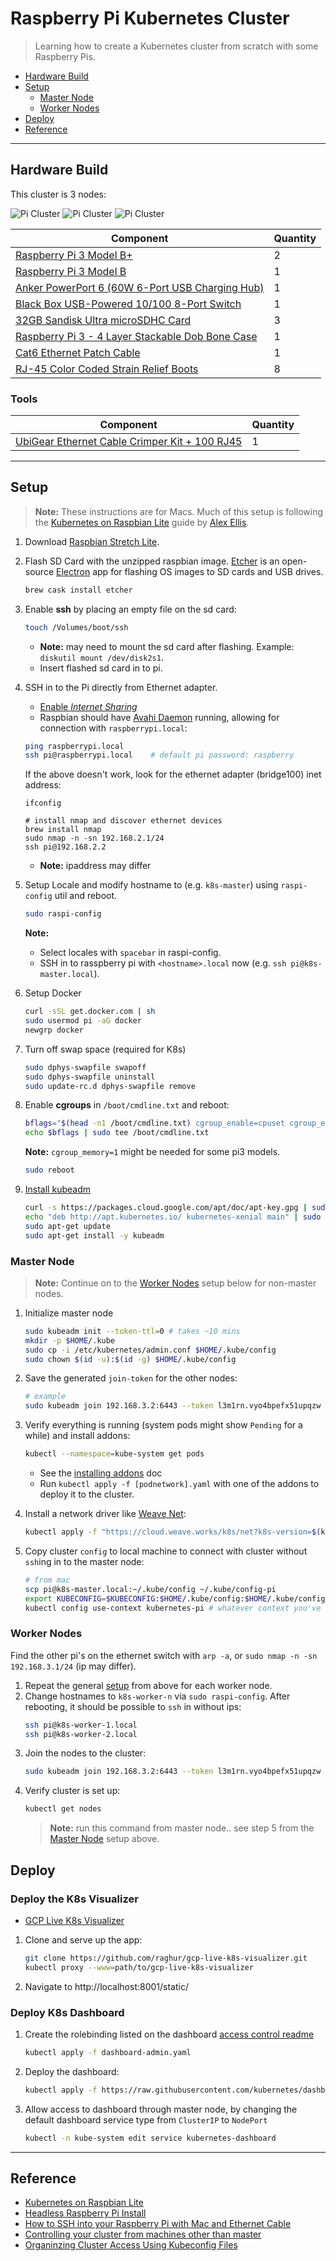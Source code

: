 # Raspberry Pi Kubernetes Cluster
>Learning how to create a Kubernetes cluster from scratch with some Raspberry Pis.

* [Hardware Build](#hardware-build)
* [Setup](#setup)
  * [Master Node](#master-node)
  * [Worker Nodes](#worker-nodes)
* [Deploy](#deploy)
* [Reference](#reference)

---

## Hardware Build

This cluster is 3 nodes:

![Pi Cluster](images/pi-cluster-01.jpg)
![Pi Cluster](images/pi-cluster-02.jpg)
![Pi Cluster](images/pi-cluster-03.jpg)

Component | Quantity
--- | ---
[Raspberry Pi 3 Model B+][model-b+] | 2
[Raspberry Pi 3 Model B][model-b] | 1
[Anker PowerPort 6 (60W 6-Port USB Charging Hub)][powerport] | 1
[Black Box USB-Powered 10/100 8-Port Switch][eth-switch] | 1
[32GB Sandisk Ultra microSDHC Card][sandisk] | 3
[Raspberry Pi 3 - 4 Layer Stackable Dob Bone Case][pi-case] | 1
[Cat6 Ethernet Patch Cable][cat6-cable] | 1
[RJ-45 Color Coded Strain Relief Boots][rj45-boots] | 8

### Tools

Component | Quantity
--- | ---
[UbiGear Ethernet Cable Crimper Kit + 100 RJ45][cable-kit] | 1

---

## Setup

>__Note:__ These instructions are for Macs. Much of this setup is following the
[Kubernetes on Raspbian Lite][k8s-raspbian] guide by [Alex Ellis][alex-ellis].

1. Download [Raspbian Stretch Lite][raspbian-download].
2. Flash SD Card with the unzipped raspbian image.
	[Etcher][etcher] is an open-source [Electron][electron] app for flashing OS
	images to SD cards and USB drives.

	```bash
	brew cask install etcher
	```
3. Enable __ssh__ by placing an empty file on the sd card:
	```bash
	touch /Volumes/boot/ssh
	```
	* __Note:__ may need to mount the sd card after flashing. Example: `diskutil mount /dev/disk2s1`.
	* Insert flashed sd card in to pi.
4. SSH in to the Pi directly from Ethernet adapter.
	* [Enable _Internet Sharing_][ssh-mac-ethernet]
	* Raspbian should have [Avahi Daemon][avahi] running, allowing for
	  connection with `raspberrypi.local`:
	```bash
	ping raspberrypi.local
	ssh pi@raspberrypi.local    # default pi password: raspberry
	```
	If the above doesn't work, look for the ethernet adapter (bridge100) inet address:
	```
	ifconfig

	# install nmap and discover ethernet devices
	brew install nmap
	sudo nmap -n -sn 192.168.2.1/24
	ssh pi@192.168.2.2
	```
	* __Note:__ ipaddress may differ

5. Setup Locale and modify hostname to (e.g. `k8s-master`) using `raspi-config` util and reboot.
	```bash
	sudo raspi-config
	```
	__Note:__
	* Select locales with `spacebar` in raspi-config.
	* SSH in to rasspberry pi with `<hostname>.local` now (e.g. `ssh pi@k8s-master.local`).

6. Setup Docker
	```bash
	curl -sSL get.docker.com | sh
	sudo usermod pi -aG docker
	newgrp docker
	```
7. Turn off swap space (required for K8s)
	```bash
	sudo dphys-swapfile swapoff
	sudo dphys-swapfile uninstall
	sudo update-rc.d dphys-swapfile remove
	```
8. Enable __cgroups__ in `/boot/cmdline.txt` and reboot:
	```bash
	bflags="$(head -n1 /boot/cmdline.txt) cgroup_enable=cpuset cgroup_enable=memory"
	echo $bflags | sudo tee /boot/cmdline.txt
	```
	__Note:__ `cgroup_memory=1` might be needed for some pi3 models.

	```bash
	sudo reboot
	```
9. [Install kubeadm][kubeadm]
	```bash
	curl -s https://packages.cloud.google.com/apt/doc/apt-key.gpg | sudo apt-key add -
	echo "deb http://apt.kubernetes.io/ kubernetes-xenial main" | sudo tee /etc/apt/sources.list.d/kubernetes.list
	sudo apt-get update
	sudo apt-get install -y kubeadm
	```

### Master Node

>__Note:__ Continue on to the [Worker Nodes](#worker-nodes) setup below for non-master nodes.

1. Initialize master node
	
	```bash
	sudo kubeadm init --token-ttl=0 # takes ~10 mins
	mkdir -p $HOME/.kube
	sudo cp -i /etc/kubernetes/admin.conf $HOME/.kube/config
	sudo chown $(id -u):$(id -g) $HOME/.kube/config
	```
2. Save the generated `join-token` for the other nodes:
	```bash
	# example
	sudo kubeadm join 192.168.3.2:6443 --token l3m1rn.vyo4bpefx51upqzw --discovery-token-ca-cert-hash sha256:1ba58581a3a95c795fd603894c4ff7f7a205004c20cc17e1cbe62a870019d267
	```

3. Verify everything is running (system pods might show `Pending` for a while) and install addons:
	```bash
	kubectl --namespace=kube-system get pods
	```
	* See the [installing addons][install-addons] doc
	* Run `kubectl apply -f [podnetwork].yaml` with one of the addons to deploy it to the cluster.

4. Install a network driver like [Weave Net][weave-net]:
	```bash
	kubectl apply -f "https://cloud.weave.works/k8s/net?k8s-version=$(kubectl version | base64 | tr -d '\n')"
	```

5. Copy cluster `config` to local machine to connect with cluster without `ssh`ing in to the master node:
	```bash
	# from mac
	scp pi@k8s-master.local:~/.kube/config ~/.kube/config-pi
	export KUBECONFIG=$KUBECONFIG:$HOME/.kube/config:$HOME/.kube/config-pi
	kubectl config use-context kubernetes-pi # whatever context you've named for your pi cluster config
	```

### Worker Nodes

Find the other pi's on the ethernet switch with `arp -a`, or `sudo nmap -n -sn 192.168.3.1/24` (ip may differ).

1. Repeat the general [setup](#setup) from above for each worker node.
1. Change hostnames to `k8s-worker-n` via `sudo raspi-config`. After rebooting, it should be possible to `ssh` in without ips:
	```bash
	ssh pi@k8s-worker-1.local
	ssh pi@k8s-worker-2.local
	```
2. Join the nodes to the cluster:
	```bash
	sudo kubeadm join 192.168.3.2:6443 --token l3m1rn.vyo4bpefx51upqzw --discovery-token-ca-cert-hash sha256:1ba58581a3a95c795fd603894c4ff7f7a205004c20cc17e1cbe62a870019d267
	```
3. Verify cluster is set up:
	```bash
	kubectl get nodes
	```
	>__Note:__ run this command from master node.. see step 5 from the [Master Node](#master-node) setup above.

## Deploy

### Deploy the K8s Visualizer

* [GCP Live K8s Visualizer][visualizer]

1. Clone and serve up the app:
	```bash
	git clone https://github.com/raghur/gcp-live-k8s-visualizer.git
	kubectl proxy --www=path/to/gcp-live-k8s-visualizer
	```

2. Navigate to http://localhost:8001/static/


### Deploy K8s Dashboard

1. Create the rolebinding listed on the dashboard [access control readme][dashboard-readme]
	```bash
	kubectl apply -f dashboard-admin.yaml
	```

2. Deploy the dashboard:
	```bash
	kubectl apply -f https://raw.githubusercontent.com/kubernetes/dashboard/master/src/deploy/alternative/kubernetes-dashboard.yaml

	```
3. Allow access to dashboard through master node, by changing the default dashboard service type from `ClusterIP` to `NodePort`
	```bash
	kubectl -n kube-system edit service kubernetes-dashboard
	```

---

## Reference

* [Kubernetes on Raspbian Lite][k8s-raspbian]
* [Headless Raspberry Pi Install][headless-pi]
* [How to SSH into your Raspberry Pi with Mac and Ethernet Cable][ssh-mac-ethernet]
* [Controlling your cluster from machines other than master][k8s-docs-control-outside-master]
* [Organinzing Cluster Access Using Kubeconfig Files][k8s-docs-kubeconfig-files]

[model-b+]:https://www.raspberrypi.org/products/raspberry-pi-3-model-b-plus/
[model-b]:https://www.raspberrypi.org/products/raspberry-pi-3-model-b/
[powerport]:http://a.co/d/g3Ii5Fr
[eth-switch]:http://a.co/d/9NnN8IS
[sandisk]:http://a.co/d/eC8fl8z
[pi-case]:http://a.co/d/gyPpKsa
[cat6-cable]:http://a.co/d/gOTcmWo
[rj45-boots]: http://a.co/d/ieb0iN0
[cable-kit]:http://a.co/d/jc7bpds
[alex-ellis]:https://gist.github.com/alexellis
[etcher]:https://etcher.io/
[electron]:https://electronjs.org/
[raspbian-download]:https://downloads.raspberrypi.org/raspbian_lite_latest
[avahi]:https://linux.die.net/man/8/avahi-daemon
[kubeadm]:https://kubernetes.io/docs/setup/independent/install-kubeadm/#installing-kubeadm-kubelet-and-kubectl
[install-addons]:https://kubernetes.io/docs/concepts/cluster-administration/addons/
[weave-net]:https://www.weave.works/docs/net/latest/kubernetes/kube-addon/
[visualizer]:https://github.com/raghur/gcp-live-k8s-visualizer
[dashboard-readme]:https://github.com/kubernetes/dashboard/wiki/Access-control#admin-privileges

[k8s-raspbian]:https://gist.github.com/alexellis/fdbc90de7691a1b9edb545c17da2d975
[headless-pi]:https://hackernoon.com/raspberry-pi-headless-install-462ccabd75d0
[ssh-mac-ethernet]:https://medium.com/@tzhenghao/how-to-ssh-into-your-raspberry-pi-with-a-mac-and-ethernet-cable-636a197d055
[k8s-docs-control-outside-master]:https://kubernetes.io/docs/setup/independent/create-cluster-kubeadm/#optional-controlling-your-cluster-from-machines-other-than-the-master
[k8s-docs-kubeconfig-files]:https://kubernetes.io/docs/concepts/configuration/organize-cluster-access-kubeconfig/
